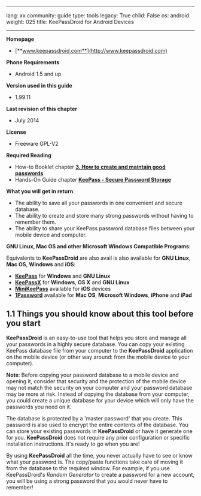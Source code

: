 

---

lang: xx
community: guide
type: tools
legacy: True
child: False
os: android
weight: 025
title: KeePassDroid for Android Devices

---

**Homepage**

- [**www.keepassdroid.com**](http://www.keepassdroid.com)

**Phone Requirements**

- Android 1.5 and up 

**Version used in this guide**

- 1.99.11

**Last revision of this chapter**

- July 2014

**License** 

- Freeware GPL-V2

**Required Reading**

- How-to Booklet chapter [**3. How to create and maintain good passwords**](/en/chapter-3)
- Hands-On Guide chapter [**KeePass - Secure Password Storage**](/en/keepass_main)

**What you will get in return**: 

- The ability to save all your passwords in one convenient and secure database.
- The ability to create and store many strong passwords without having to remember them.
- The ability to share your KeePass password database files between your mobile device and computer.

**GNU Linux, Mac OS and other Microsoft Windows Compatible Programs**:

Equivalents to **KeePassDroid** are also avail is also available for **GNU Linux**, **Mac OS**, **Windows** and **iOS**:

* [**KeePass**](http://keepass.info/) for **Windows** and **GNU Linux**
* [**KeePassX**](https://www.keepassx.org/) for **Windows**, **OS X** and **GNU Linux**
* [**MiniKeePass**](https://minikeepass.github.io/) available for **iOS** devices
* [**1Password**](https://agilebits.com/onepassword) available for **Mac OS**, **Microsoft Windows**, **iPhone** and **iPad**

## 1.1 Things you should know about this tool before you start ##

**KeePassDroid** is an easy-to-use tool that helps you store and manage all your passwords in a highly secure database. You can copy your existing KeePass database file from your computer to the **KeePassDroid** application on the mobile device (or other way around: from the mobile device to your computer).

**Note**: Before copying your password database to a mobile device and opening it, consider that security and the protection of the mobile device may not match the security on your computer and your password database may be more at risk. Instead of copying the database from your computer, you could create a unique database for your device which will only have the passwords you need on it. 

The database is protected by a 'master password' that you create. This password is also used to encrypt the entire contents of the database. You can store your existing passwords in **KeePassDroid** or have it generate one for you. **KeePassDroid** does not require any prior configuration or specific installation instructions. It's ready to go when you are!

By using **KeePassDroid** all the time, you never actually have to see or know what your password is. The copy/paste functions take care of moving it from the database to the required window. For example, if you use KeePassDroid's *Random Generator* to create a password for a new account, you will be using a strong password that you would never have to remember!

